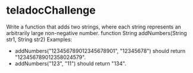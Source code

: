 # teladocChallenge
Write a function that adds two strings, where each string represents an
arbitrarily large non-negative number.
function String addNumbers(String str1, String str2)
Examples:
- addNumbers("123456789012345678901", "12345678") should return
"123456789012358024579".
- addNumbers("123", "11") should return "134".
